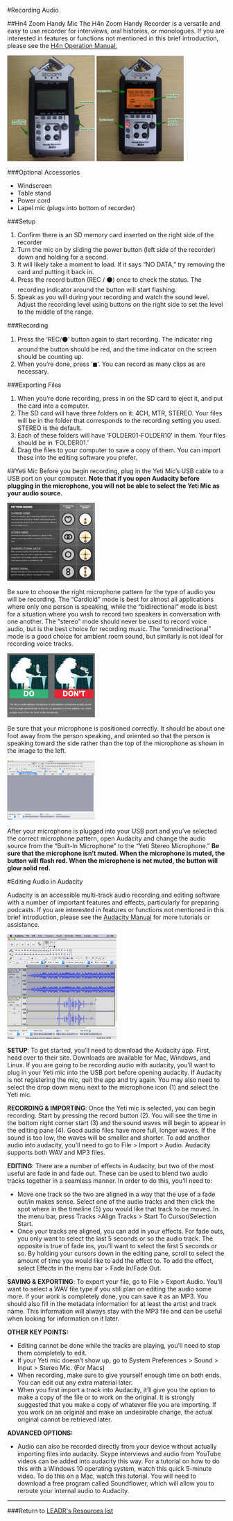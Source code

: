#Recording Audio

##Hn4 Zoom Handy Mic
The H4n Zoom Handy Recorder is a versatile and easy to use recorder for interviews, oral histories, or monologues. If you are interested in features or functions not mentioned in this brief introduction, please see the [H4n Operation Manual.](https://www.zoom-na.com/sites/default/files/products/downloads/pdfs/Zoom_H4nPro_English.pdf)

<img src="img/handymicoff.png" width="40%"> <img src="img/handymicon.png" width="40%">



###Optional Accessories
* Windscreen
* Table stand
* Power cord
* Lapel mic (plugs into bottom of recorder)

###Setup
1. Confirm there is an SD memory card inserted on the right side of the recorder
1. Turn the mic on by sliding the power button (left side of the recorder) down and holding for a second.</li>
1. It will likely take a moment to load. If it says “NO DATA,” try removing the card and putting it back in.</li>
1. Press the record button (REC / ⚫) once to check the status. The recording indicator around the button will start flashing.</li>
1. Speak as you will during your recording and watch the sound level. Adjust the recording level using buttons on the right side to set the level to the middle of the range.


###Recording
1. Press the ‘REC/⚫’ button again to start recording. The indicator ring around the button should be red, and the time indicator on the screen should be counting up.
1. When you’re done, press ‘◼’. You can record as many clips as are necessary.


###Exporting Files
1. When you’re done recording, press in on the SD card to eject it, and put the card into a computer.
1. The SD card will have three folders on it: 4CH, MTR, STEREO. Your files will be in the folder that corresponds to the recording setting you used. STEREO is the default.
1. Each of these folders will have ‘FOLDER01-FOLDER10’ in them. Your files should be in ‘FOLDER01.’
1. Drag the files to your computer to save a copy of them. You can import these into the editing software you prefer.</li>



##Yeti Mic
Before you begin recording, plug in the Yeti Mic’s USB cable to a USB port on your computer.
**Note that if you open Audacity before plugging in the microphone, you will not be able to select the Yeti Mic as your audio source.**

<img src="img/micpattern.png" width="40%">

Be sure to choose the right microphone pattern for the type of audio you will be recording. The “Cardioid” mode is best for almost all applications where only one person is speaking, while the “bidirectional” mode is best for a situation where you wish to record two speakers in conversation with one another. The “stereo” mode should never be used to record voice audio, but is the best choice for recording music. The “omnidirectional” mode is a good choice for ambient room sound, but similarly is not ideal for recording voice tracks.

<img src="img/yetidodont.png" width="40%">

Be sure that your microphone is positioned correctly. It should be about one foot away from the person speaking, and oriented so that the person is speaking toward the side rather than the top of the microphone as shown in the image to the left.

<img src="img/audacity1.png" width="40%">

After your microphone is plugged into your USB port and you’ve selected the correct microphone pattern, open Audacity and change the audio source from the “Built-In Microphone” to the “Yeti Stereo Microphone.”   **Be sure that the microphone isn’t muted. When the microphone is muted, the button will flash red. When the microphone is not muted, the button will glow solid red.**

#Editing Audio in Audacity

Audacity is an accessible multi-track audio recording and editing software with a number of important features and effects, particularly for preparing podcasts. If you are interested in features or functions not mentioned in this brief introduction, please see the [Audacity Manual](http://manual.audacityteam.org/) for more tutorials or assistance.

<img src="img/audacityedit.png" width="50%">

**SETUP**: To  get started, you’ll need to download the Audacity app. First, head over to their site. Downloads are available for Mac, Windows, and Linux. If you are going to be recording audio with audacity, you’ll want to plug in your Yeti mic into the USB port before opening audacity. If Audacity is not registering the mic, quit the app and try again. You may also need to select the drop down menu next to the microphone icon (1) and select the Yeti mic.

**RECORDING & IMPORTING**: Once the Yeti mic is selected, you can begin recording. Start by pressing the record button (2). You will see the time in the bottom right corner start (3) and the sound waves will begin to appear in the editing pane (4). Good audio files have more full, longer waves. If the sound is too low, the waves will be smaller and shorter. To add another audio into audacity, you’ll need to go to File > Import > Audio. Audacity supports both WAV and MP3 files.

**EDITING**: There are a number of effects in Audacity, but two of the most useful are fade in and fade out. These can be used to blend two audio tracks together in a seamless manner. In order to do this, you’ll need to:
* Move one track so the two are aligned in a way that the use of a fade out/in makes sense. Select one of the audio tracks and then click the spot where in the timeline (5) you would like that track to be moved. In the menu bar, press Tracks >Align Tracks > Start To Cursor/Selection Start.
* Once your tracks are aligned, you can add in your effects. For fade outs, you only want to select the last 5 seconds or so the audio track. The opposite is true of fade ins, you’ll want to select the first 5 seconds or so. By holding your cursors down in the editing pane, scroll to select the amount of time you would like to add the effect to. To add the effect, select Effects in the menu bar > Fade In/Fade Out.

**SAVING & EXPORTING**: To export your file, go to File > Export Audio. You’ll want to select a WAV file type if you still plan on editing the audio some more. If your work is completely done, you can save it as an MP3. You should also fill in the metadata information for at least the artist and track name. This information will always stay with the MP3 file and can be useful when looking for information on it later.

**OTHER KEY POINTS:**
* Editing cannot be done while the tracks are playing, you’ll need to stop them completely to edit.
* If your Yeti mic doesn’t show up, go to System Preferences > Sound > Input > Stereo Mic. (For Macs)
* When recording, make sure to give yourself enough time on both ends. You can edit out any extra material later.
* When you first import a track into Audacity, it’ll give you the option to make a copy of the file or to work on the original. It is strongly suggested that you make a copy of whatever file you are importing. If you work on an original and make an undesirable change, the actual original cannot be retrieved later.

**ADVANCED OPTIONS:**
* Audio can also be recorded directly from your device without actually importing files into audacity. Skype interviews and audio from YouTube videos can be added into audacity this way. For a tutorial on how to do this with a Windows 10 operating system, watch this quick 5-minute video. To do this on a Mac, watch this tutorial. You will need to download a free program called Soundflower, which will allow you to reroute your internal audio to Audacity.

-----
###Return to [LEADR's Resources list](https://github.com/leadr-msu/Resources)